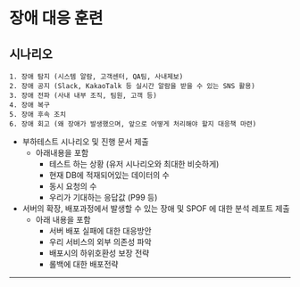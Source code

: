 # 장애 대응 훈련
## 시나리오
```
1. 장애 탐지 (시스템 알람, 고객센터, QA팀, 사내제보)
2. 장애 공지 (Slack, KakaoTalk 등 실시간 알람을 받을 수 있는 SNS 활용)
3. 장애 전파 (사내 내부 조직, 팀원, 고객 등)
4. 장애 복구
5. 장애 후속 조치
6. 장애 회고 (왜 장애가 발생했으며, 앞으로 어떻게 처리해야 할지 대응책 마련)
```


- 부하테스트 시나리오 및 진행 문서 제출
    - 아래내용을 포함
        - 테스트 하는 상황 (유저 시나리오와 최대한 비슷하게)
        - 현재 DB에 적재되어있는 데이터의 수
        - 동시 요청의 수
        - 우리가 기대하는 응답값 (P99 등)
- 서버의 확장, 배포과정에서 발생할 수 있는 장애 및 SPOF 에 대한 분석 레포트 제출
    - 아래 내용을 포함
        - 서버 배포 실패에 대한 대응방안
        - 우리 서비스의 외부 의존성 파악
        - 배포시의 하위호환성 보장 전략
        - 롤백에 대한 배포전략
---
